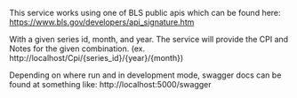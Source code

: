 This service works using one of BLS public apis which can be found here: https://www.bls.gov/developers/api_signature.htm

With a given series id, month, and year. The service will provide the CPI and Notes for the given combination. (ex. http://localhost/Cpi/{series_id}/{year}/{month})

Depending on where run and in development mode, swagger docs can be found at something like: http://localhost:5000/swagger
